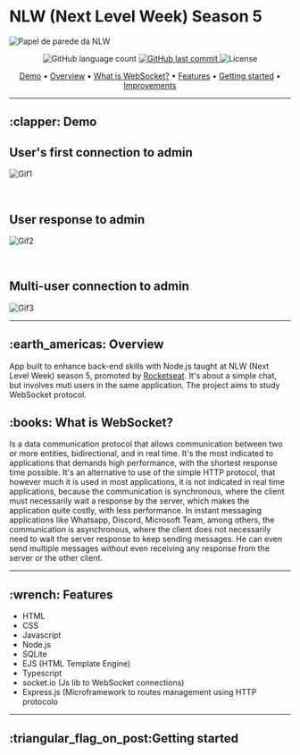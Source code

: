 # NLW (Next Level Week) Season 5


<img src="https://user-images.githubusercontent.com/35710766/116016432-f978d580-a612-11eb-833c-b5ed80a7c9ef.jpg" alt="Papel de parede da NLW"/>

<p align="center">
  <img alt="GitHub language count" src="https://img.shields.io/github/languages/count/VictorMello1993/NLW-5?color=FF0000">
  
  <a href="https://github.com/VictorMello1993/NLW-5/commits/master">
    <img alt="GitHub last commit" src="https://img.shields.io/github/last-commit/VictorMello1993/NLW-5?color=D3D3D3">
  </a> 
  
  <img alt="License" src="https://img.shields.io/badge/license-MIT-brightgreen">
   <a href="https://github.com/VictorMello1993/NLW-5/stargazers"></a>
</p>

<p align="center">
  <a href="#clapper-demo">Demo</a> •
  <a href="#earth_americas-overview">Overview</a> •
  <a href="#books-what-is-websocket">What is WebSocket?</a> •  
  <a href="#wrench-features">Features</a> •
  <a href="#triangular_flag_on_postgetting-started">Getting started</a> •  
  <a href="#improvements">Improvements</a>    
</p>

---

<h2>:clapper: Demo</h2>

## User's first connection to admin
![Gif1](https://user-images.githubusercontent.com/35710766/116016661-b2d7ab00-a613-11eb-82ef-7531a93be0e8.gif)

</br>

## User response to admin
![Gif2](https://user-images.githubusercontent.com/35710766/116016756-034f0880-a614-11eb-8cbf-a6aee747f49c.gif)

</br>

## Multi-user connection to admin
![Gif3](https://user-images.githubusercontent.com/35710766/116016819-2aa5d580-a614-11eb-8a0e-d21622e903b1.gif)

---

<h2>:earth_americas: Overview</h2>
<p>App built to enhance back-end skills with Node.js taught at NLW (Next Level Week) season 5, promoted by <a href="https://rocketseat.com.br/">Rocketseat</a>. It's about a simple chat, but involves muti users in the same application. The project aims to study WebSocket protocol.</p>

<h2>:books: What is WebSocket?</h2>
<p>Is a data communication protocol that allows communication between two or more entities, bidirectional, and in real time. It's the most indicated to applications that demands high performance, with the shortest response time possible. It's an alternative to use of the simple HTTP protocol, that however much it is used in most applications, it is not indicated in real time applications, because the communication is synchronous, where the client must necessarily wait a response by the server, which makes the application quite costly, with less performance. In instant messaging applications like Whatsapp, Discord, Microsoft Team, among others, the communication is asynchronous, where the client does not necessarily need to wait the server response to keep sending messages. He can even send multiple messages without even receiving any response from the server or the other client. </p>

---

<h2>:wrench: Features</h2>
<ul>
  <li>HTML</li>
  <li>CSS</li>
  <li>Javascript</li>
  <li>Node.js</li>
  <li>SQLite</li>
  <li>EJS (HTML Template Engine)</li>
  <li>Typescript</li>
  <li>socket.io (Js lib to WebSocket connections)</li>
  <li>Express.js (Microframework to routes management using HTTP protocolo</li>
</ul>

---


<h2>:triangular_flag_on_post:Getting started</h2>
